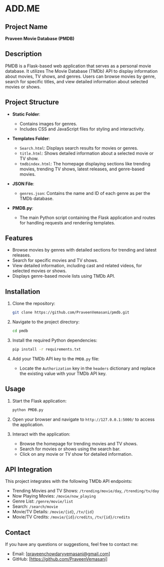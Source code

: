 # ADD.ME

## Project Name
**Praveen Movie Database (PMDB)**

## Description
PMDB is a Flask-based web application that serves as a personal movie database. It utilizes The Movie Database (TMDb) API to display information about movies, TV shows, and genres. Users can browse movies by genre, search for specific titles, and view detailed information about selected movies or shows.

## Project Structure

- **Static Folder**:
  - Contains images for genres.
  - Includes CSS and JavaScript files for styling and interactivity.

- **Templates Folder**:
  - `Search.html`: Displays search results for movies or genres.
  - `title.html`: Shows detailed information about a selected movie or TV show.
  - `tmdbindex.html`: The homepage displaying sections like trending movies, trending TV shows, latest releases, and genre-based movies.

- **JSON File**:
  - `genres.json`: Contains the name and ID of each genre as per the TMDb database.

- **PMDB.py**:
  - The main Python script containing the Flask application and routes for handling requests and rendering templates.

## Features
- Browse movies by genres with detailed sections for trending and latest releases.
- Search for specific movies and TV shows.
- View detailed information, including cast and related videos, for selected movies or shows.
- Displays genre-based movie lists using TMDb API.

## Installation
1. Clone the repository:
   ```bash
   git clone https://github.com/PraveenVemasani/pmdb.git
   ```
2. Navigate to the project directory:
   ```bash
   cd pmdb
   ```
3. Install the required Python dependencies:
   ```bash
   pip install -r requirements.txt
   ```

4. Add your TMDb API key to the `PMDB.py` file:
   - Locate the `Authorization` key in the `headers` dictionary and replace the existing value with your TMDb API key.

## Usage
1. Start the Flask application:
   ```bash
   python PMDB.py
   ```
2. Open your browser and navigate to `http://127.0.0.1:5000/` to access the application.

3. Interact with the application:
   - Browse the homepage for trending movies and TV shows.
   - Search for movies or shows using the search bar.
   - Click on any movie or TV show for detailed information.

## API Integration
This project integrates with the following TMDb API endpoints:
- Trending Movies and TV Shows: `/trending/movie/day`, `/trending/tv/day`
- Now Playing Movies: `/movie/now_playing`
- Genre List: `/genre/movie/list`
- Search: `/search/movie`
- Movie/TV Details: `/movie/{id}`, `/tv/{id}`
- Movie/TV Credits: `/movie/{id}/credits`, `/tv/{id}/credits`



## Contact
If you have any questions or suggestions, feel free to contact me:

- Email: [praveenchowdaryvemasani@gmail.com]
- GitHub: [https://github.com/PraveenVemasani]
